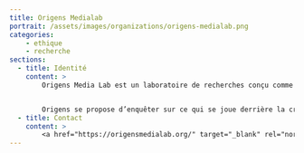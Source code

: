 ```yaml
---
title: Origens Medialab
portrait: /assets/images/organizations/origens-medialab.png
categories:
    - ethique
    - recherche
sections:
  - title: Identité
    content: >
        Origens Media Lab est un laboratoire de recherches conçu comme un tiers-lieu interdisciplinaire en sciences humaines et sociales. Fondé en 2010 par Emilie Ramillien et Diego Landivar, Origens a été pensé comme un espace permettant de s’affranchir de certaines contraintes institutionnelles pesant sur les établissements de recherche conventionnels (axes de recherches délimités, faible interdisciplinarité, lourdeur administrative, angoisse financière, frilosité épistémique, court-termisme, …) et ne permettant pas d’embrasser pleinement toutes les latitudes méthodologiques et épistémiques.


        Origens se propose d’enquêter sur ce qui se joue derrière la crise écologique que nous traversons, non pas comme un défi purement technique, mais comme véritable mutation anthropologique qui ne cesse de redistribuer les différents agencements du monde et de modifier nos attachements à celui-ci. Cette crise de nos milieux de vie oblige à radicaliser certaines options épistémiques afin de pouvoir penser des objets, qui sont sinon difficilement appréhendables à travers le prisme classique du naturalisme scientifique. Origens enquête sur les transformations cosmologiques induites par l’Anthropocène en mobilisant des cadres méthodologiques à la croisée de l’ethnographie, de la philosophie, de la sociologie ou encore des humanités numériques. Nous ancrons notre démarche dans un travail approfondi d’enquête (au sens pragmatique et anthropologique du terme) que nous conduisons sur divers terrains (auprès d’agriculteurs et de paysans, auprès de communautés indigènes mais aussi d’organisations « modernes » comme les entreprises, auprès d’artistes ou encore au sein des terrains numériques, …).
  - title: Contact
    content: >
        <a href="https://origensmedialab.org/" target="_blank" rel="noreferrer">Site</a>
---
```

